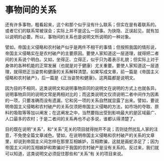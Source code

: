 # 事物间的关系

还有许多事物，粗看起来，这个和那个似乎没有什么联系；但实在是有着联系的。或者它们的联系常被误会；实际上并不是这么一回事。为抉隐、正误起见，就有加以说明的必要。所以，事物间的关系也是说明文所说明的一种对象。

譬如，帝国主义侵略和农村破产似乎是两件不相干的事情；但按照我国的情形说，帝国主义侵略实在是农村破产的主要原因。要使人家知道这一层道理，就得把二者间的关系说个明白。又如，坐得正、立得正，似乎只为着表示礼貌；但实际上对于身体的各种机能的正常发展（也就是对于健康）尤关重要。要使人家知道这一层道理，就得把正当姿势和健康的关系解释清楚。如果写成文章，前一篇是《帝国主义侵略和农村破产》，后一篇是《正当姿势和健康》。这两篇都是说明文。

因为目的不相同，这类说明文和说明事物异同的说明文在说明的方式上也就各异。说明事物异同的说明文常是两相对比的；而这类说明文仅须说明二者中间作为因素的一项，只要准确而没有遗漏，它和另一项的关系自然就显露了出来。譬如，要说明帝国主义侵略和农村破产的关系仅须把帝国主义侵略的方法，如市场的夺取、原料的吸取等等加以阐发；在这阐发之中，当然要指出受到影响最大的是区域最广、人口最多的农村；于是二者间的关系再也不必多说，谁都认得清楚了。

目的既在说明“关系”，和“关系”无关的项目就得抛开不说；否则徒然扰乱人家的注意，不免使全篇文章减色。譬如，在说明帝国主义侵略和农村破产的关系的文章里，却说到帝国主义间怎样在那里互相嫉妒，互相欺骗，这就是画蛇添足了；因为帝国主义间的互相嫉妒和欺骗对于我国的农村破产是没有关系的。反过来，我们就可以知道，这类说明文必须捉住那些和“关系”有
关的项目来说。
